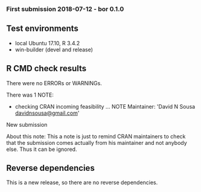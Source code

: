 ### First submission 2018-07-12 - bor 0.1.0

## Test environments
* local Ubuntu 17.10, R 3.4.2
* win-builder (devel and release)

## R CMD check results
There were no ERRORs or WARNINGs. 

There was 1 NOTE:

* checking CRAN incoming feasibility ... NOTE
Maintainer: 'David N Sousa <davidnsousa@gmail.com>'

New submission

About this note: This a note is just to remind CRAN maintainers to check that the submission comes actually from his maintainer and not anybody else. Thus it can be ignored.

## Reverse dependencies
This is a new release, so there are no reverse dependencies.

